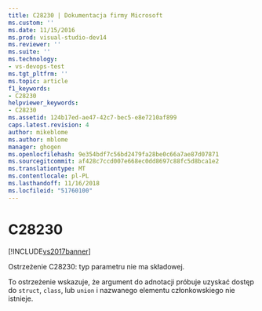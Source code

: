 ```yaml
---
title: C28230 | Dokumentacja firmy Microsoft
ms.custom: ''
ms.date: 11/15/2016
ms.prod: visual-studio-dev14
ms.reviewer: ''
ms.suite: ''
ms.technology:
- vs-devops-test
ms.tgt_pltfrm: ''
ms.topic: article
f1_keywords:
- C28230
helpviewer_keywords:
- C28230
ms.assetid: 124b17ed-ae47-42c7-bec5-e8e7210af899
caps.latest.revision: 4
author: mikeblome
ms.author: mblome
manager: ghogen
ms.openlocfilehash: 9e354bdf7c56bd2479fa28be0c66a7ae87d07871
ms.sourcegitcommit: af428c7ccd007e668ec0dd8697c88fc5d8bca1e2
ms.translationtype: MT
ms.contentlocale: pl-PL
ms.lasthandoff: 11/16/2018
ms.locfileid: "51760100"
---
```

# <a name="c28230"></a>C28230
[!INCLUDE[vs2017banner](../includes/vs2017banner.md)]

Ostrzeżenie C28230: typ parametru nie ma składowej.  
  
 To ostrzeżenie wskazuje, że argument do adnotacji próbuje uzyskać dostęp do `struct`, `class`, lub `union` i nazwanego elementu członkowskiego nie istnieje.



